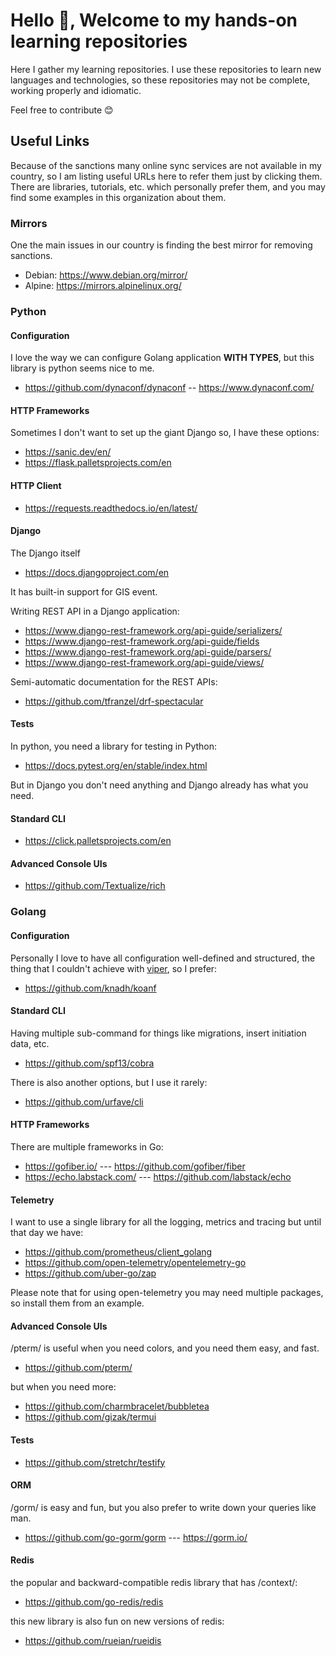 # Hello 👋, Welcome to my hands-on learning repositories

Here I gather my learning repositories. I use these repositories
to learn new languages and technologies, so these repositories may
not be complete, working properly and idiomatic.

Feel free to contribute 😊

## Useful Links

Because of the sanctions many online sync services are not available in my country, so I am listing
useful URLs here to refer them just by clicking them.
There are libraries, tutorials, etc. which personally prefer them,
and you may find some examples in this organization about them.

### Mirrors

One the main issues in our country is finding the best mirror for removing sanctions.

- Debian: <https://www.debian.org/mirror/>
- Alpine: <https://mirrors.alpinelinux.org/>

### Python

#### Configuration

I love the way we can configure Golang application **WITH TYPES**, but this library
is python seems nice to me.

- <https://github.com/dynaconf/dynaconf> -- <https://www.dynaconf.com/>

#### HTTP Frameworks

Sometimes I don't want to set up the giant Django so, I have these options:

- <https://sanic.dev/en/>
- <https://flask.palletsprojects.com/en>

#### HTTP Client

- <https://requests.readthedocs.io/en/latest/>

#### Django

The Django itself

- <https://docs.djangoproject.com/en>

It has built-in support for GIS event.

Writing REST API in a Django application:

- <https://www.django-rest-framework.org/api-guide/serializers/>
- <https://www.django-rest-framework.org/api-guide/fields>
- <https://www.django-rest-framework.org/api-guide/parsers/>
- <https://www.django-rest-framework.org/api-guide/views/>

Semi-automatic documentation for the REST APIs:

- <https://github.com/tfranzel/drf-spectacular>

#### Tests

In python, you need a library for testing in Python:

- <https://docs.pytest.org/en/stable/index.html>

But in Django you don't need anything and Django already
has what you need.

#### Standard CLI

- <https://click.palletsprojects.com/en>

#### Advanced Console UIs

- <https://github.com/Textualize/rich>

### Golang

#### Configuration

Personally I love to have all configuration well-defined and structured,
the thing that I couldn't achieve with [viper](https://github.com/spf13/viper),
so I prefer:

- <https://github.com/knadh/koanf>

#### Standard CLI

Having multiple sub-command for things like migrations, insert initiation data, etc.

- <https://github.com/spf13/cobra>

There is also another options, but I use it rarely:

- <https://github.com/urfave/cli>

#### HTTP Frameworks

There are multiple frameworks in Go:

- <https://gofiber.io/> --- <https://github.com/gofiber/fiber>
- <https://echo.labstack.com/> --- <https://github.com/labstack/echo>

#### Telemetry

I want to use a single library for all the logging, metrics and tracing
but until that day we have:

- <https://github.com/prometheus/client_golang>
- <https://github.com/open-telemetry/opentelemetry-go>
- <https://github.com/uber-go/zap>

Please note that for using open-telemetry you may need multiple packages,
so install them from an example.

#### Advanced Console UIs

/pterm/ is useful when you need colors, and you need them easy, and fast.

- <https://github.com/pterm/>

but when you need more:

- <https://github.com/charmbracelet/bubbletea>
- <https://github.com/gizak/termui>

#### Tests

- <https://github.com/stretchr/testify>

#### ORM

/gorm/ is easy and fun, but you also prefer to write down your queries like man.

- <https://github.com/go-gorm/gorm> --- <https://gorm.io/>

#### Redis

the popular and backward-compatible redis library that has /context/:

- <https://github.com/go-redis/redis>

this new library is also fun on new versions of redis:

- <https://github.com/rueian/rueidis>
